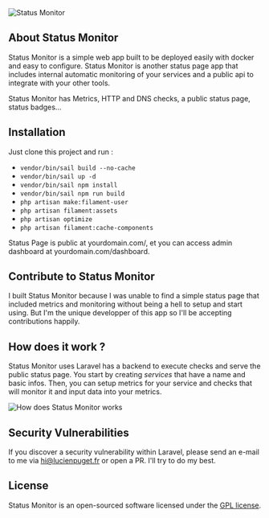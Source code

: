 <picture>
 <source media="(prefers-color-scheme: dark)" srcset="https://i.ibb.co/Rb8dRct/logo.png">
 <img alt="Status Monitor" src="https://i.ibb.co/2gPvMCm/logo-white.png">
</picture>

## About Status Monitor

Status Monitor is a simple web app built to be deployed easily with docker and easy to configure. Status Monitor is another status page app that includes internal automatic monitoring of your services and a public api to integrate with your other tools.

Status Monitor has Metrics, HTTP and DNS checks, a public status page, status badges...

## Installation

Just clone this project and run :
- ```vendor/bin/sail build --no-cache```
- ```vendor/bin/sail up -d```
- ```vendor/bin/sail npm install```
- ```vendor/bin/sail npm run build```
- ```php artisan make:filament-user```
- ```php artisan filament:assets```
- ```php artisan optimize```
- ```php artisan filament:cache-components```

Status Page is public at yourdomain.com/, et you can access admin dashboard at yourdomain.com/dashboard.

## Contribute to Status Monitor

I built Status Monitor because I was unable to find a simple status page that included metrics and monitoring without being a hell to setup and start using.
But I'm the unique developper of this app so I'll be accepting contributions happily.

## How does it work ?

Status Monitor uses Laravel has a backend to execute checks and serve the public status page. 
You start by creating *services* that have a name and basic infos. Then, you can setup metrics for your service and checks that will monitor it and input data into your metrics.

![How does Status Monitor works](https://i.ibb.co/fkK8GJj/fonctionnement-sm.png)

## Security Vulnerabilities

If you discover a security vulnerability within Laravel, please send an e-mail to me via [hi@lucienpuget.fr](mailto:hi@lucienpuget.fr) or open a PR. I'll try to do my best.

## License

Status Monitor is an open-sourced software licensed under the [GPL license](https://opensource.org/licenses/GPL-3-0).
